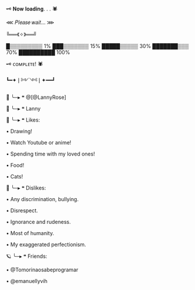 🗝️ 𝐍𝐨𝐰 𝐥𝐨𝐚𝐝𝐢𝐧𝐠. . . 🕷

⋘ 𝑃𝑙𝑒𝑎𝑠𝑒 𝑤𝑎𝑖𝑡... ⋙

╚══《✧》══╝

█▒▒▒▒▒▒▒▒▒ 1%
███▒▒▒▒▒▒▒ 15%
█████▒▒▒▒▒ 30%
███████▒▒▒ 70%
██████████ 100%

🗝️ ᴄᴏᴍᴘʟᴇᴛᴇ! 🕷

┗━✦❘༻༺❘✦━━┛
 
 🌹 ╰─▸ ❝ @[@LannyRose]

 💫 ╰─▸ ❝ Lanny
 
 💮 ╰─▸ ❝ Likes: 
 
 • Drawing!
 
 • Watch Youtube or anime!
 
 • Spending time with my loved ones!
 
 • Food! 
 
 • Cats!
 
 🌺 ╰─▸ ❝ Dislikes: 
 
 • Any discrimination, bullying.
 
 • Disrespect.
 
 • Ignorance and rudeness.
 
 • Most of humanity.
 
 • My exaggerated perfectionism.

 🪐 ╰─▸ ❝ Friends:


• @Tomorinaosabeprogramar

• @emanuellyvih



<!---
LannyRose/LannyRose is a ✨ special ✨ repository because its `README.md` (this file) appears on your GitHub profile.
You can click the Preview link to take a look at your changes.
--->
